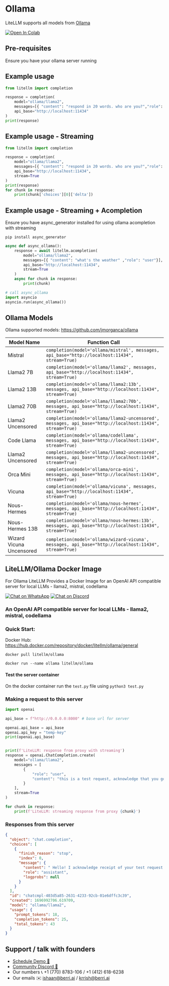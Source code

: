 # Ollama 
LiteLLM supports all models from [Ollama](https://github.com/jmorganca/ollama)

<a target="_blank" href="https://colab.research.google.com/github/BerriAI/litellm/blob/main/cookbook/liteLLM_Ollama.ipynb">
  <img src="https://colab.research.google.com/assets/colab-badge.svg" alt="Open In Colab"/>
</a>

## Pre-requisites
Ensure you have your ollama server running

## Example usage
```python
from litellm import completion

response = completion(
    model="ollama/llama2", 
    messages=[{ "content": "respond in 20 words. who are you?","role": "user"}], 
    api_base="http://localhost:11434"
)
print(response)

```

## Example usage - Streaming
```python
from litellm import completion

response = completion(
    model="ollama/llama2", 
    messages=[{ "content": "respond in 20 words. who are you?","role": "user"}], 
    api_base="http://localhost:11434",
    stream=True
)
print(response)
for chunk in response:
    print(chunk['choices'][0]['delta'])

```

## Example usage - Streaming + Acompletion
Ensure you have async_generator installed for using ollama acompletion with streaming
```shell
pip install async_generator
```

```python
async def async_ollama():
    response = await litellm.acompletion(
        model="ollama/llama2", 
        messages=[{ "content": "what's the weather" ,"role": "user"}], 
        api_base="http://localhost:11434", 
        stream=True
    )
    async for chunk in response:
        print(chunk)

# call async_ollama
import asyncio
asyncio.run(async_ollama())

```
## Ollama Models
Ollama supported models: https://github.com/jmorganca/ollama

| Model Name           | Function Call                                                                     |
|----------------------|-----------------------------------------------------------------------------------
| Mistral    | `completion(model='ollama/mistral', messages, api_base="http://localhost:11434", stream=True)` | 
| Llama2 7B            | `completion(model='ollama/llama2', messages, api_base="http://localhost:11434", stream=True)` | 
| Llama2 13B           | `completion(model='ollama/llama2:13b', messages, api_base="http://localhost:11434", stream=True)` | 
| Llama2 70B           | `completion(model='ollama/llama2:70b', messages, api_base="http://localhost:11434", stream=True)` | 
| Llama2 Uncensored    | `completion(model='ollama/llama2-uncensored', messages, api_base="http://localhost:11434", stream=True)` | 
| Code Llama    | `completion(model='ollama/codellama', messages, api_base="http://localhost:11434", stream=True)` | 
| Llama2 Uncensored    | `completion(model='ollama/llama2-uncensored', messages, api_base="http://localhost:11434", stream=True)` | 
| Orca Mini            | `completion(model='ollama/orca-mini', messages, api_base="http://localhost:11434", stream=True)` |
| Vicuna               | `completion(model='ollama/vicuna', messages, api_base="http://localhost:11434", stream=True)` |
| Nous-Hermes          | `completion(model='ollama/nous-hermes', messages, api_base="http://localhost:11434", stream=True)` |
| Nous-Hermes 13B     | `completion(model='ollama/nous-hermes:13b', messages, api_base="http://localhost:11434", stream=True)` | 
| Wizard Vicuna Uncensored | `completion(model='ollama/wizard-vicuna', messages, api_base="http://localhost:11434", stream=True)` |



## LiteLLM/Ollama Docker Image 

For Ollama LiteLLM Provides a Docker Image for an OpenAI API compatible server for local LLMs - llama2, mistral, codellama


[![Chat on WhatsApp](https://img.shields.io/static/v1?label=Chat%20on&message=WhatsApp&color=success&logo=WhatsApp&style=flat-square)](https://wa.link/huol9n) [![Chat on Discord](https://img.shields.io/static/v1?label=Chat%20on&message=Discord&color=blue&logo=Discord&style=flat-square)](https://discord.gg/wuPM9dRgDw) 
### An OpenAI API compatible server for local LLMs - llama2, mistral, codellama

### Quick Start:
Docker Hub: 
https://hub.docker.com/repository/docker/litellm/ollama/general

```shell
docker pull litellm/ollama
```

```shell
docker run --name ollama litellm/ollama
```

#### Test the server container
On the docker container run the `test.py` file using `python3 test.py`


### Making a request to this server
```python
import openai

api_base = f"http://0.0.0.0:8000" # base url for server

openai.api_base = api_base
openai.api_key = "temp-key"
print(openai.api_base)


print(f'LiteLLM: response from proxy with streaming')
response = openai.ChatCompletion.create(
    model="ollama/llama2", 
    messages = [
        {
            "role": "user",
            "content": "this is a test request, acknowledge that you got it"
        }
    ],
    stream=True
)

for chunk in response:
    print(f'LiteLLM: streaming response from proxy {chunk}')
```

### Responses from this server 
```json
{
  "object": "chat.completion",
  "choices": [
    {
      "finish_reason": "stop",
      "index": 0,
      "message": {
        "content": " Hello! I acknowledge receipt of your test request. Please let me know if there's anything else I can assist you with.",
        "role": "assistant",
        "logprobs": null
      }
    }
  ],
  "id": "chatcmpl-403d5a85-2631-4233-92cb-01e6dffc3c39",
  "created": 1696992706.619709,
  "model": "ollama/llama2",
  "usage": {
    "prompt_tokens": 18,
    "completion_tokens": 25,
    "total_tokens": 43
  }
}
```

## Support / talk with founders
- [Schedule Demo 👋](https://calendly.com/d/4mp-gd3-k5k/berriai-1-1-onboarding-litellm-hosted-version)
- [Community Discord 💭](https://discord.gg/wuPM9dRgDw)
- Our numbers 📞 +1 (770) 8783-106 / ‭+1 (412) 618-6238‬
- Our emails ✉️ ishaan@berri.ai / krrish@berri.ai
